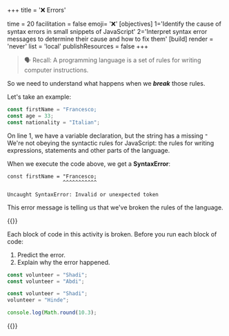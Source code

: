+++
title = '❌ Errors'

time = 20
facilitation = false
emoji= '❌'
[objectives]
    1='Identify the cause of syntax errors in small snippets of JavaScript'
    2='Interpret syntax error messages to determine their cause and how to fix them'
[build]
  render = 'never'
  list = 'local'
  publishResources = false
+++

> 🗣️ Recall: A programming language is a set of rules for writing computer instructions.

So we need to understand what happens when we **_break_** those rules.

Let's take an example:

```js {linenos=table,hl_lines=["1"],linenostart=1}
const firstName = "Francesco;
const age = 33;
const nationality = "Italian";
```

On line 1, we have a variable declaration, but the string has a missing `"` We're not obeying the syntactic rules for JavaScript: the rules for writing expressions, statements and other parts of the language.

When we execute the code above, we get a **SyntaxError**:

```console
const firstName = "Francesco;
                  ^^^^^^^^^^^

Uncaught SyntaxError: Invalid or unexpected token
```

This error message is telling us that we've broken the rules of the language.

{{<note type="activity" title="Predict, Explain">}}

Each block of code in this activity is broken. Before you run each block of code:

1. Predict the error.
1. Explain why the error happened.

```js
const volunteer = "Shadi";
const volunteer = "Abdi";
```

```js
const volunteer = "Shadi";
volunteer = "Hinde";
```

```js
console.log(Math.round(10.3);
```

{{</note>}}
